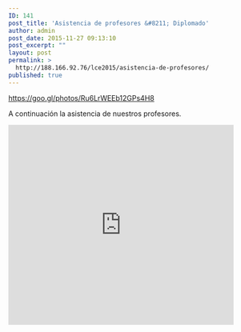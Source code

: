 ```yaml
---
ID: 141
post_title: 'Asistencia de profesores &#8211; Diplomado'
author: admin
post_date: 2015-11-27 09:13:10
post_excerpt: ""
layout: post
permalink: >
  http://188.166.92.76/lce2015/asistencia-de-profesores/
published: true
---
```

https://goo.gl/photos/Ru6LrWEEb12GPs4H8

A continuación la asistencia de nuestros profesores.

<iframe src="https://plot.ly/~emoron/96.embed" width="450" height="400" frameborder="0" scrolling="no"></iframe>